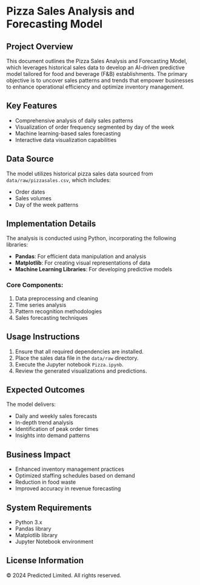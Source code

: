 # Pizza Sales Analysis and Forecasting Model

## Project Overview
This document outlines the Pizza Sales Analysis and Forecasting Model, which leverages historical sales data to develop an AI-driven predictive model tailored for food and beverage (F&B) establishments. The primary objective is to uncover sales patterns and trends that empower businesses to enhance operational efficiency and optimize inventory management.

## Key Features
- Comprehensive analysis of daily sales patterns
- Visualization of order frequency segmented by day of the week
- Machine learning-based sales forecasting
- Interactive data visualization capabilities

## Data Source
The model utilizes historical pizza sales data sourced from `data/raw/pizzasales.csv`, which includes:
- Order dates
- Sales volumes
- Day of the week patterns

## Implementation Details
The analysis is conducted using Python, incorporating the following libraries:
- **Pandas**: For efficient data manipulation and analysis
- **Matplotlib**: For creating visual representations of data
- **Machine Learning Libraries**: For developing predictive models

### Core Components:
1. Data preprocessing and cleaning
2. Time series analysis
3. Pattern recognition methodologies
4. Sales forecasting techniques

## Usage Instructions
1. Ensure that all required dependencies are installed.
2. Place the sales data file in the `data/raw` directory.
3. Execute the Jupyter notebook `Pizza.ipynb`.
4. Review the generated visualizations and predictions.

## Expected Outcomes
The model delivers:
- Daily and weekly sales forecasts
- In-depth trend analysis
- Identification of peak order times
- Insights into demand patterns

## Business Impact
- Enhanced inventory management practices
- Optimized staffing schedules based on demand
- Reduction in food waste
- Improved accuracy in revenue forecasting

## System Requirements
- Python 3.x
- Pandas library
- Matplotlib library
- Jupyter Notebook environment

## License Information
© 2024 Predicted Limited. All rights reserved.
